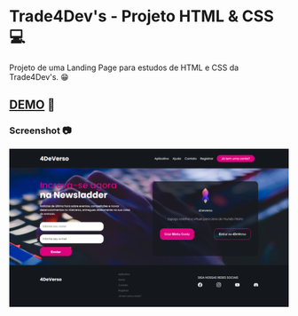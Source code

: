 # Trade4Dev's - Projeto HTML & CSS 💻

Projeto de uma Landing Page para estudos de HTML e CSS da Trade4Dev's. 😁

## [DEMO](https://imaginative-melba-2f17d5.netlify.app/) 🚀

### Screenshot 📷

<p align="center"><img src="./assets/img/screencapture.png"></p>